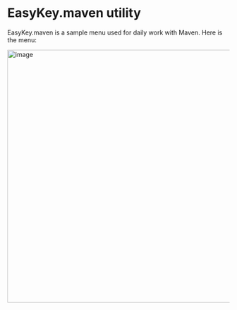 # EasyKey.maven utility

EasyKey.maven is a sample menu used for daily work with Maven. Here is the menu:

<img width="574" alt="image" src="https://github.com/nschlimm/EasyKey.shellmenu/assets/876604/37f76f5e-55af-445a-987d-b2787473a057">

